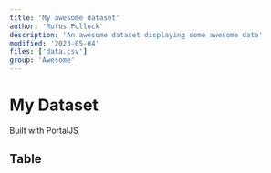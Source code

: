 ```yaml
---
title: 'My awesome dataset'
author: 'Rufus Pollock'
description: 'An awesome dataset displaying some awesome data'
modified: '2023-05-04'
files: ['data.csv']
group: 'Awesome'
---
```


# My Dataset

Built with PortalJS 

## Table 

<Table url="data.csv" />
